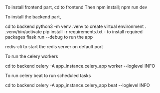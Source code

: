 To install frontend part, cd to frontend Then npm install; npm run dev

To install the backend part,

cd to backend 
python3 -m venv .venv to create virtual environment . .venv/bin/activate 
pip install -r requirements.txt - to install required packages 
flask run --debug to run the app

redis-cli to start the redis server on default port

To run the celery workers

cd to backend celery -A app_instance.celery_app worker --loglevel INFO

To run celery beat to run scheduled tasks

cd to backend celery -A app_instance.celery_app beat --loglevel INFO
